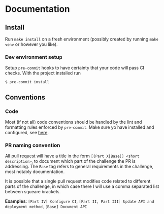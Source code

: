 # Documentation

## Install
Run `make install` on a fresh environment (possibly created by running `make venv` or however you like).

### Dev environment setup
Setup `pre-commit` hooks to have certainty that your code will pass CI checks. With the project installed run
```console
$ pre-commit install
```

## Conventions

### Code
Most (if not all) code conventions should be handled by the lint and formatting
rules enforced by `pre-commit`. Make sure yo have installed and configured,
see [here](dev-environment-setup).

### PR naming convention
All pull request will have a title in the form `[(Part X|Base)] <short
description>`, to document which part of the challenge the PR is addressing.
The `Base` tag refers to general requirements in the challenge, most notably
documentation. 

It is possible that a single pull request modifies code related to different
parts of the challenge, in which case there I will use a comma separated list
between squeare brackets.

**Examples**: `[Part IV] Configure CI`, `[Part II, Part
III] Update API and deployment method`, `[Base] Document API`
